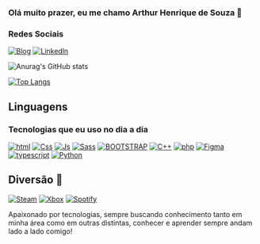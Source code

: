 ### Olá muito prazer, eu me chamo Arthur Henrique de Souza 👊

### Redes Sociais 
[![Blog](https://img.shields.io/badge/Instagram-E4405F?style=for-the-badge&logo=instagram&logoColor=white)](https://www.instagram.com/arthurhenrisouzaa/)
[![Linkedln](https://img.shields.io/badge/LinkedIn-0077B5?style=for-the-badge&logo=linkedin&logoColor=white)](https://linkedin.com/in/arthur-souza-7ba6bb225/)


![Anurag's GitHub stats](https://github-readme-stats.vercel.app/api?username=ArthurHenrique123&show_icons=true&theme=onedark)

[![Top Langs](https://github-readme-stats.vercel.app/api/top-langs/?username=ArthurHenrique123)](https://github.com/anuraghazra/github-readme-stats)



## Linguagens
### Tecnologias que eu uso no dia a dia 
[![html](	https://img.shields.io/badge/HTML5-E34F26?style=for-the-badge&logo=html5&logoColor=whit)](https://linkedin.com/in/arthur-souza-7ba6bb225/)
[![Css](https://img.shields.io/badge/CSS3-1572B6?style=for-the-badge&logo=css3&logoColor=white)](https://linkedin.com/in/arthur-souza-7ba6bb225/)
[![Js](https://img.shields.io/badge/JavaScript-323330?style=for-the-badge&logo=javascript&logoColor=F7DF1)](https://linkedin.com/in/arthur-souza-7ba6bb225/)
[![Sass](https://img.shields.io/badge/Sass-CC6699?style=for-the-badge&logo=sass&logoColor=white)](https://linkedin.com/in/arthur-souza-7ba6bb225/)
[![BOOTSTRAP](https://img.shields.io/badge/Bootstrap-563D7C?style=for-the-badge&logo=bootstrap&logoColor=white)](https://linkedin.com/in/arthur-souza-7ba6bb225/)
[![C++](https://img.shields.io/badge/C%2B%2B-00599C?style=for-the-badge&logo=c%2B%2B&logoColor=white)](https://linkedin.com/in/arthur-souza-7ba6bb225/)
[![php](https://img.shields.io/badge/PHP-777BB4?style=for-the-badge&logo=php&logoColor=white)](https://linkedin.com/in/arthur-souza-7ba6bb225/)
[![Figma](https://img.shields.io/badge/Figma-F24E1E?style=for-the-badge&logo=figma&logoColor=white)](https://www.figma.com/file/EeV2W9f2cYDqIE6AmOcJll/teste01?type=design&node-id=0%3A1&mode=design&t=pN9zwiEuQlhQ5yNK-1/) 
[![typescript](https://img.shields.io/badge/TypeCript-E34F26?style=for-the-badge&logo=html5&logoColor=whit)](https://linkedin.com/in/arthur-souza-7ba6bb225/)
[![Python](https://img.shields.io/badge/Python-E34F26?style=for-the-badge&logo=html5&logoColor=whit)](https://linkedin.com/in/arthur-souza-7ba6bb225/)


## Diversão 🥳
[![Steam](https://img.shields.io/badge/Steam-000000?style=for-the-badge&logo=steam&logoColor=white)](https://linkedin.com/in/arthur-souza-7ba6bb225/)
[![Xbox](https://img.shields.io/badge/Xbox-107C10?style=for-the-badge&logo=xbox&logoColor=white)](https://linkedin.com/in/arthur-souza-7ba6bb225/)
[![Spotify](https://img.shields.io/badge/Spotify-1ED760?&style=for-the-badge&logo=spotify&logoColor=white)](https://linkedin.com/in/arthur-souza-7ba6bb225/)

Apaixonado por tecnologias, sempre buscando conhecimento tanto em minha área como em outras distintas, conhecer e aprender sempre andam lado a lado comigo! 







